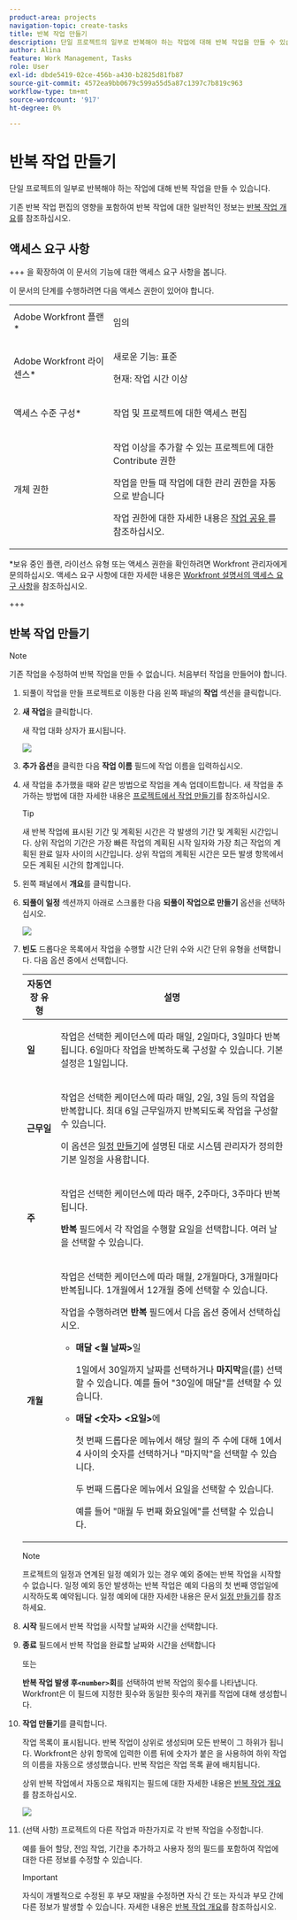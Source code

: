 ```yaml
---
product-area: projects
navigation-topic: create-tasks
title: 반복 작업 만들기
description: 단일 프로젝트의 일부로 반복해야 하는 작업에 대해 반복 작업을 만들 수 있습니다.
author: Alina
feature: Work Management, Tasks
role: User
exl-id: dbde5419-02ce-456b-a430-b2825d81fb87
source-git-commit: 4572ea9bb0679c599a55d5a87c1397c7b819c963
workflow-type: tm+mt
source-wordcount: '917'
ht-degree: 0%

---
```


# 반복 작업 만들기

<!--Audited: 01/2024-->

단일 프로젝트의 일부로 반복해야 하는 작업에 대해 반복 작업을 만들 수 있습니다.

기존 반복 작업 편집의 영향을 포함하여 반복 작업에 대한 일반적인 정보는 [반복 작업 개요](../../../manage-work/tasks/manage-tasks/recurring-tasks-overview.md)를 참조하십시오.

## 액세스 요구 사항

+++ 을 확장하여 이 문서의 기능에 대한 액세스 요구 사항을 봅니다.

이 문서의 단계를 수행하려면 다음 액세스 권한이 있어야 합니다.

<table style="table-layout:auto"> 
 <col> 
 <col> 
 <tbody> 
  <tr> 
   <td role="rowheader">Adobe Workfront 플랜*</td> 
   <td> <p>임의</p> </td> 
  </tr> 
  <tr> 
   <td role="rowheader">Adobe Workfront 라이센스*</td> 
   <td> <p>새로운 기능: 표준</p> 
   <p>현재: 작업 시간 이상</p> </td> 
  </tr> 
  <tr> 
   <td role="rowheader">액세스 수준 구성*</td> 
   <td> <p>작업 및 프로젝트에 대한 액세스 편집</p> </td> 
  </tr> 
  <tr> 
   <td role="rowheader">개체 권한</td> 
   <td> <p>작업 이상을 추가할 수 있는 프로젝트에 대한 Contribute 권한</p> 
   <p>작업을 만들 때 작업에 대한 관리 권한을 자동으로 받습니다</p> 
   <p> 작업 권한에 대한 자세한 내용은 <a href="../../../workfront-basics/grant-and-request-access-to-objects/share-a-task.md" class="MCXref xref">작업 공유 </a>를 참조하십시오.</p>  </td> 
  </tr> 
 </tbody> 
</table>

&#42;보유 중인 플랜, 라이선스 유형 또는 액세스 권한을 확인하려면 Workfront 관리자에게 문의하십시오. 액세스 요구 사항에 대한 자세한 내용은 [Workfront 설명서의 액세스 요구 사항](/help/quicksilver/administration-and-setup/add-users/access-levels-and-object-permissions/access-level-requirements-in-documentation.md)을 참조하십시오.

+++

## 반복 작업 만들기

>[!NOTE]
>
>기존 작업을 수정하여 반복 작업을 만들 수 없습니다. 처음부터 작업을 만들어야 합니다.

1. 되풀이 작업을 만들 프로젝트로 이동한 다음 왼쪽 패널의 **작업** 섹션을 클릭합니다.
1. **새 작업**&#x200B;을 클릭합니다.

   새 작업 대화 상자가 표시됩니다.

   ![](assets/nwe-create-task-small-screen-350x272.png)

1. **추가 옵션**&#x200B;을 클릭한 다음 **작업 이름** 필드에 작업 이름을 입력하십시오.
1. 새 작업을 추가했을 때와 같은 방법으로 작업을 계속 업데이트합니다. 새 작업을 추가하는 방법에 대한 자세한 내용은 [프로젝트에서 작업 만들기](../../../manage-work/tasks/create-tasks/create-tasks-in-project.md)를 참조하십시오.

   >[!TIP]
   >
   >   새 반복 작업에 표시된 기간 및 계획된 시간은 각 발생의 기간 및 계획된 시간입니다. 상위 작업의 기간은 가장 빠른 작업의 계획된 시작 일자와 가장 최근 작업의 계획된 완료 일자 사이의 시간입니다. 상위 작업의 계획된 시간은 모든 발생 항목에서 모든 계획된 시간의 합계입니다.

1. 왼쪽 패널에서 **개요**&#x200B;를 클릭합니다.
1. **되풀이 일정** 섹션까지 아래로 스크롤한 다음 **되풀이 작업으로 만들기** 옵션을 선택하십시오.

   ![](assets/recurrence-schedule-section-new-recurring-tasks-nwe-350x351.png)

1. **빈도** 드롭다운 목록에서 작업을 수행할 시간 단위 수와 시간 단위 유형을 선택합니다. 다음 옵션 중에서 선택합니다.

   <table style="table-layout:auto"> 
    <col> 
    <col> 
    <thead> 
     <tr> 
      <th>자동연장 유형</th> 
      <th>설명</th> 
     </tr> 
    </thead> 
    <tbody> 
     <tr> 
      <td role="rowheader"><strong>일</strong> </td> 
      <td> <p>작업은 선택한 케이던스에 따라 매일, 2일마다, 3일마다 반복됩니다. 6일마다 작업을 반복하도록 구성할 수 있습니다. 기본 설정은 1일입니다. </p> </td> 
     </tr> 
     <tr> 
      <td role="rowheader"><strong>근무일</strong> </td> 
      <td> <p> 작업은 선택한 케이던스에 따라 매일, 2일, 3일 등의 작업을 반복합니다. 최대 6일 근무일까지 반복되도록 작업을 구성할 수 있습니다.</p> <p>이 옵션은 <a href="../../../administration-and-setup/set-up-workfront/configure-timesheets-schedules/create-schedules.md" class="MCXref xref">일정 만들기</a>에 설명된 대로 시스템 관리자가 정의한 기본 일정을 사용합니다.</p> </td> 
     </tr> 
     <tr> 
      <td role="rowheader"><strong>주</strong> </td> 
      <td> <p> 작업은 선택한 케이던스에 따라 매주, 2주마다, 3주마다 반복됩니다.</p> <p><strong>반복</strong> 필드에서 각 작업을 수행할 요일을 선택합니다. 여러 날을 선택할 수 있습니다. </p> </td> 
     </tr> 
     <tr> 
      <td role="rowheader"><strong>개월</strong> </td> 
      <td> <p>작업은 선택한 케이던스에 따라 매월, 2개월마다, 3개월마다 반복됩니다. 1개월에서 12개월 중에 선택할 수 있습니다. </p> <p>작업을 수행하려면 <strong>반복</strong> 필드에서 다음 옵션 중에서 선택하십시오.</p> 
       <ul> 
        <li> <p><strong>매달 &lt;월 날짜&gt;</strong>일 </p> <p>1일에서 30일까지 날짜를 선택하거나 <strong>마지막</strong>을(를) 선택할 수 있습니다. 예를 들어 "30일에 매달"를 선택할 수 있습니다. </p> </li> 
        <li> <p><strong>매달 &lt;숫자&gt; &lt;요일&gt;</strong>에 </p> <p>첫 번째 드롭다운 메뉴에서 해당 월의 주 수에 대해 1에서 4 사이의 숫자를 선택하거나 "마지막"을 선택할 수 있습니다. </p> <p>두 번째 드롭다운 메뉴에서 요일을 선택할 수 있습니다. </p> <p>예를 들어 "매월 두 번째 화요일에"를 선택할 수 있습니다. </p> </li> 
       </ul> </td> 
     </tr> 
    </tbody> 
   </table>

   >[!NOTE]
   >
   >프로젝트의 일정과 연계된 일정 예외가 있는 경우 예외 중에는 반복 작업을 시작할 수 없습니다. 일정 예외 동안 발생하는 반복 작업은 예외 다음의 첫 번째 영업일에 시작하도록 예약됩니다. 일정 예외에 대한 자세한 내용은 문서 [일정 만들기](../../../administration-and-setup/set-up-workfront/configure-timesheets-schedules/create-schedules.md)를 참조하세요.

1. **시작** 필드에서 반복 작업을 시작할 날짜와 시간을 선택합니다.
1. **종료** 필드에서 반복 작업을 완료할 날짜와 시간을 선택합니다

   또는

   **반복 작업 발생 후`<number>`회**&#x200B;를 선택하여 반복 작업의 횟수를 나타냅니다. Workfront은 이 필드에 지정한 횟수와 동일한 횟수의 재귀를 작업에 대해 생성합니다.

1. **작업 만들기**&#x200B;를 클릭합니다.

   작업 목록이 표시됩니다. 반복 작업이 상위로 생성되며 모든 반복이 그 하위가 됩니다. Workfront은 상위 항목에 입력한 이름 뒤에 숫자가 붙은 을 사용하여 하위 작업의 이름을 자동으로 생성했습니다. 반복 작업은 작업 목록 끝에 배치됩니다.

   상위 반복 작업에서 자동으로 채워지는 필드에 대한 자세한 내용은 [반복 작업 개요](../../../manage-work/tasks/manage-tasks/recurring-tasks-overview.md)를 참조하십시오.

   ![](assets/recurring-tasks-in-task-list-nwe-350x87.png)

1. (선택 사항) 프로젝트의 다른 작업과 마찬가지로 각 반복 작업을 수정합니다.

   예를 들어 할당, 전임 작업, 기간을 추가하고 사용자 정의 필드를 포함하여 작업에 대한 다른 정보를 수정할 수 있습니다.

   >[!IMPORTANT]
   >
   >자식이 개별적으로 수정된 후 부모 재발을 수정하면 자식 간 또는 자식과 부모 간에 다른 정보가 발생할 수 있습니다. 자세한 내용은 [반복 작업 개요](../../../manage-work/tasks/manage-tasks/recurring-tasks-overview.md)를 참조하십시오.
